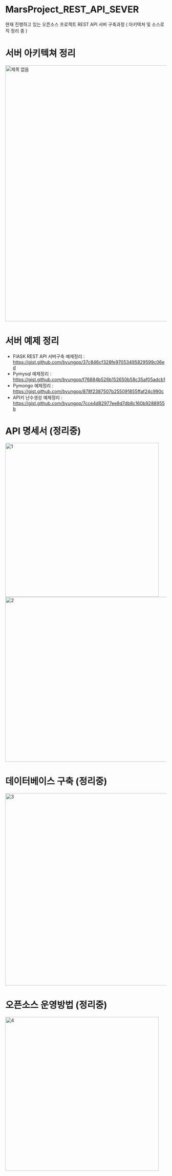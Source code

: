 # MarsProject_REST_API_SEVER
현재 진행하고 있는 오픈소스 프로젝트 REST API 서버 구축과정
( 아키텍쳐 및 소스로직 정리 중 )

# 서버 아키텍쳐 정리

<div>
  <img width="797" alt="제목 없음" src="https://user-images.githubusercontent.com/59325859/98059872-7d83a900-1e8b-11eb-9c70-09638b7cfe1a.png">
</div>

# 서버 예제 정리
- FlASK REST API 서버구축 예제정리 : https://gist.github.com/byungop/37c846cf328fe97053495829599c06ed
- Pymysql 예제정리 : https://gist.github.com/byungop/f76884b526b152650b58c35af05adcb1
- Pymongo 예제정리 : https://gist.github.com/byungop/878f2387507b255091855ffaf24c990c
- API키 난수생성 예제정리 : https://gist.github.com/byungop/7cce4d82977ee8d7db8c160b9288955b

# API 명세서 (정리중)
<div>
  <img width="479" alt="1" src="https://user-images.githubusercontent.com/59325859/98060343-b7a17a80-1e8c-11eb-9766-9582bb28d77b.png">
</div>
<div>
  <img width="513" alt="2" src="https://user-images.githubusercontent.com/59325859/98060348-b96b3e00-1e8c-11eb-970a-5fc3bb3cc264.png">
</div>

# 데이터베이스 구축 (정리중)
<div>
  <img width="598" alt="3" src="https://user-images.githubusercontent.com/59325859/98060353-bbcd9800-1e8c-11eb-90fc-d0ddc72cea2c.png">
</div>

# 오픈소스 운영방법 (정리중)
<div>
  <img width="479" alt="4" src="https://user-images.githubusercontent.com/59325859/98060367-c25c0f80-1e8c-11eb-982b-7ebbd95ba230.png">
</div>
